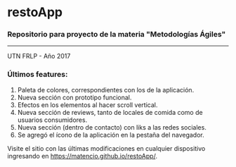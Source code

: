 # restoApp

### Repositorio para proyecto de la materia "Metodologías Ágiles"
___

UTN FRLP - Año 2017

### Últimos features:

1. Paleta de colores, correspondientes con los de la aplicación.
2. Nueva sección con prototipo funcional.
3. Efectos en los elementos al hacer scroll vertical.
4. Nueva sección de reviews, tanto de locales de comida como de usuarios consumidores.
5. Nueva sección (dentro de contacto) con liks a las redes sociales.
6. Se agregó el ícono de la aplicación en la pestaña del navegador.

Visite el sitio con las últimas modificaciones en cualquier dispositivo ingresando en <https://matencio.github.io/restoApp/>.